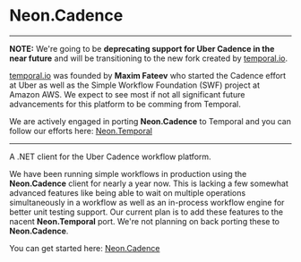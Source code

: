 ﻿Neon.Cadence
============

---

**NOTE:** We're going to be **deprecating support for Uber Cadence in the near future** and will be transitioning to the new fork created by [temporal.io](https://temporal.io/).

[temporal.io](https://temporal.io/) was founded by **Maxim Fateev** who started the Cadence effort at Uber as well as the Simple Workflow Foundation (SWF) project at Amazon AWS.  We expect to see most if not all significant future advancements for this platform to be comming from Temporal.

We are actively engaged in porting **Neon.Cadence** to Temporal and you can follow our efforts here: [Neon.Temporal](https://github.com/nforgeio/neonKUBE/tree/master/Lib/Neon.Temporal)

---

A .NET client for the Uber Cadence workflow platform.

We have been running simple workflows in production using the **Neon.Cadence** client for nearly a year now.  This is lacking a few somewhat advanced features like being able to wait on multiple operations simultaneously in a workflow as well as an in-process workflow engine for better unit testing support. Our current plan is to add these features to the nacent **Neon.Temporal** port.  We're not planning on back porting these to **Neon.Cadence**.

You can get started here: [Neon.Cadence](https://doc.neonkube.com/Neon.Cadence-Overview.htm)
